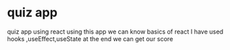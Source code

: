 # quiz app
 quiz app using react
 using this app we can know basics of react
 I have used hooks ,useEffect,useState
 at the end we can get our score 
